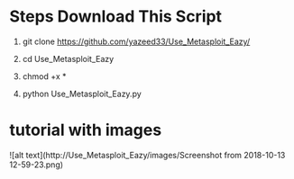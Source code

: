 # Steps Download This Script

1. git clone https://github.com/yazeed33/Use_Metasploit_Eazy/

2. cd Use_Metasploit_Eazy 

3. chmod +x *

4. python Use_Metasploit_Eazy.py

# tutorial with images

![alt text](http://Use_Metasploit_Eazy/images/Screenshot from 2018-10-13 12-59-23.png)
